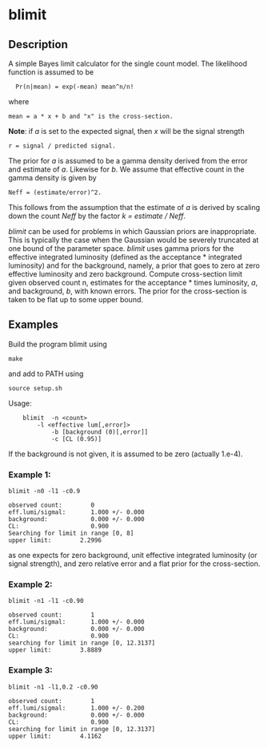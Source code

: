 # blimit


## Description 

A simple Bayes limit calculator for the single count model.
The likelihood function is assumed to be

      Pr(n|mean) = exp(-mean) mean^n/n!

where

    mean = a * x + b and "x" is the cross-section.

__Note__: if *a* is set to the expected signal, then *x* will be the
signal strength

	r = signal / predicted signal.

The prior for *a* is assumed to be a gamma density derived from
the error and estimate of *a*. Likewise for *b*. We assume that
effective count in the gamma density is given by

	Neff = (estimate/error)^2.

This follows from the assumption that the estimate of *a* is derived by
scaling down the count *Neff* by the factor *k = estimate / Neff*.

*blimit* can be used for problems in
which Gaussian priors are inappropriate. This is typically the case when the
Gaussian would be severely truncated at one bound of the parameter space.
*blimit* uses gamma priors for the effective integrated luminosity (defined
as the acceptance * integrated luminosity) and for the background, namely, a
prior that goes to zero at zero effective luminosity and zero background. 
Compute cross-section limit given observed count n, estimates for the
acceptance * times luminosity, *a*, and background, *b*, with known errors. 
The prior for the cross-section is taken to be flat up to some upper bound.

 
## Examples

Build the program blimit using

	make

and add to PATH using

	source setup.sh

Usage:

        blimit  -n <count>
	        -l <effective lum[,error]>
                -b [background (0)[,error]]
                -c [CL (0.95)]

If the background is not given, it is assumed to be zero (actually 1.e-4). 

### Example 1:

	blimit -n0 -l1 -c0.9 

	observed count:        0
	eff.lumi/sigmal:       1.000 +/- 0.000
	background:            0.000 +/- 0.000
	CL:                    0.900
	Searching for limit in range [0, 8]
	upper limit:        2.2996

as one expects for zero background, unit effective integrated
luminosity (or signal strength), and
zero relative error and a flat prior for the cross-section.

### Example 2:

	blimit -n1 -l1 -c0.90

	observed count:        1
	eff.lumi/sigmal:       1.000 +/- 0.000
	background:            0.000 +/- 0.000
	CL:                    0.900
	searching for limit in range [0, 12.3137]
	upper limit:        3.8889


### Example 3:

	blimit -n1 -l1,0.2 -c0.90

	observed count:        1
	eff.lumi/sigmal:       1.000 +/- 0.200
	background:            0.000 +/- 0.000
	CL:                    0.900
	searching for limit in range [0, 12.3137]
	upper limit:        4.1162
